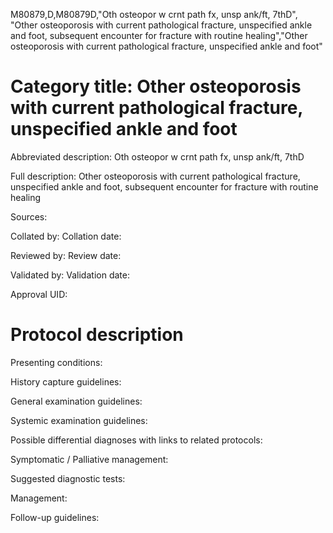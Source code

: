 M80879,D,M80879D,"Oth osteopor w crnt path fx, unsp ank/ft, 7thD", "Other osteoporosis with current pathological fracture, unspecified ankle and foot, subsequent encounter for fracture with routine healing","Other osteoporosis with current pathological fracture, unspecified ankle and foot"
# Category title: Other osteoporosis with current pathological fracture, unspecified ankle and foot

Abbreviated description: Oth osteopor w crnt path fx, unsp ank/ft, 7thD

Full description: Other osteoporosis with current pathological fracture, unspecified ankle and foot, subsequent encounter for fracture with routine healing

Sources:

Collated by:
Collation date:

Reviewed by:
Review date:

Validated by:
Validation date:

Approval UID:

# Protocol description

Presenting conditions:

History capture guidelines:

General examination guidelines:

Systemic examination guidelines:

Possible differential diagnoses with links to related protocols:

Symptomatic / Palliative management:

Suggested diagnostic tests:

Management:

Follow-up guidelines:
